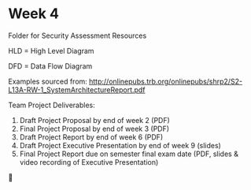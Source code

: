# Week 4
Folder for Security Assessment Resources

HLD = High Level Diagram

DFD = Data Flow Diagram

Examples sourced from: http://onlinepubs.trb.org/onlinepubs/shrp2/S2-L13A-RW-1_SystemArchitectureReport.pdf

Team Project Deliverables:
1. Draft Project Proposal by end of week 2 (PDF)
2. Final Project Proposal by end of week 3 (PDF)
3. Draft Project Report by end of week 6 (PDF)
4. Draft Project Executive Presentation by end of week 9 (slides)
5. Final Project Report due on semester final exam date (PDF, slides & video recording of Executive Presentation)

:checkered_flag:

